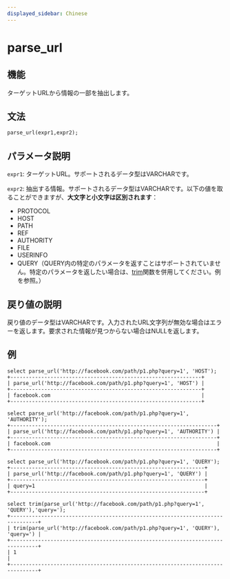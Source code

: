 ```yaml
---
displayed_sidebar: Chinese
---
```


# parse_url

## 機能

ターゲットURLから情報の一部を抽出します。

## 文法

```Haskell
parse_url(expr1,expr2);
```

## パラメータ説明

`expr1`: ターゲットURL。サポートされるデータ型はVARCHARです。

`expr2`: 抽出する情報。サポートされるデータ型はVARCHARです。以下の値を取ることができますが、**大文字と小文字は区別されます**：

- PROTOCOL
- HOST
- PATH
- REF
- AUTHORITY
- FILE
- USERINFO
- QUERY（QUERY内の特定のパラメータを返すことはサポートされていません。特定のパラメータを返したい場合は、[trim](trim.md)関数を併用してください。例を参照。）

## 戻り値の説明

戻り値のデータ型はVARCHARです。入力されたURL文字列が無効な場合はエラーを返します。要求された情報が見つからない場合はNULLを返します。

## 例

```Plain Text
select parse_url('http://facebook.com/path/p1.php?query=1', 'HOST');
+--------------------------------------------------------------+
| parse_url('http://facebook.com/path/p1.php?query=1', 'HOST') |
+--------------------------------------------------------------+
| facebook.com                                                 |
+--------------------------------------------------------------+

select parse_url('http://facebook.com/path/p1.php?query=1', 'AUTHORITY');
+-------------------------------------------------------------------+
| parse_url('http://facebook.com/path/p1.php?query=1', 'AUTHORITY') |
+-------------------------------------------------------------------+
| facebook.com                                                      |
+-------------------------------------------------------------------+

select parse_url('http://facebook.com/path/p1.php?query=1', 'QUERY');
+---------------------------------------------------------------+
| parse_url('http://facebook.com/path/p1.php?query=1', 'QUERY') |
+---------------------------------------------------------------+
| query=1                                                       |
+---------------------------------------------------------------+

select trim(parse_url('http://facebook.com/path/p1.php?query=1', 'QUERY'),'query='); 
+-------------------------------------------------------------------------------+
| trim(parse_url('http://facebook.com/path/p1.php?query=1', 'QUERY'), 'query=') |
+-------------------------------------------------------------------------------+
| 1                                                                             |
+-------------------------------------------------------------------------------+

```
